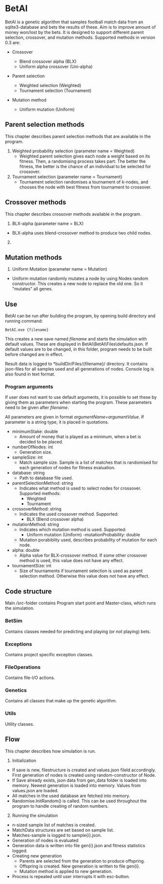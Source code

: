 # BetAI
BetAI is a genetic algorithm that samples football match data from an sqlite3-database
and bets the results of these. Aim is to improve amount of money won/lost by the bets.
It is designed to support different parent selection, crossover, and mutation methods. 
Supported methods in version 0.3 are:
- Crossover
	- Blend crossover alpha (BLX)
	- Uniform alpha crossover (Uni-alpha)
- Parent selection
	- Weighted selection (Weighted)
	- Tournament selection (Tournament)
	
- Mutation method
	- Uniform mutation (Uniform)
	
	
## Parent selection methods
This chapter describes parent selection methods that are available in the program. 
1. Weighted probability selection (parameter name = Weighted)
	- Weighted parent selection gives each node a weight based on its fitness. 
	Then, a randomising process takes part: The better the fitness, the better is the chance
	of an individual to be selected for crossover.
2. Tournament selection (parameter name = Tournament)
	- Tournament selection randomises a tournament of k-nodes, and chooses
	the node with best fitness from tournament to crossover.

## Crossover methods
This chapter describes crossover methods available in the program.
1. BLX-alpha (parameter name = BLX)
- BLX-alpha uses blend-crossover method to produce two child nodes.
2. 

## Mutation methods
1. Uniform Mutation (parameter name = Mutation)
- Uniform mutation randomly mutates a node by using Nodes random constructor. This
creates a new node to replace the old one. So it "mutates" all genes.

## Use

BetAI can be run after building the program, by opening build directory and running
command:
```
BetAI.exe {filename}
```

This creates a new save named *filename* and starts the simulation with default values.
These are displayed in BetAI\BetAI\Files\defaults.json. If default values are to be changed,
in this folder, program needs to be built before changed are in effect. 

Result data is logged to *buildDir/Files/{filename}/ directory. It contains json-files
for all samples used and all generations of nodes. 
Console log is also found in text format.

### Program arguments

If user does not want to use default arguments, it is possible to set these by giving them
as parameters when starting the program. These parameters need to be given after *filename*.

All parameters are given in format *argumentName=argumentValue*. If
parameter is a string type, it is placed in quotations.

- minimumStake: double
	- Amount of money that is played as a minimum, when a bet is decided to be placed.
- numberOfNodes: int
	- Generation size.
- sampleSize: int
	- Match sample size. Sample is a list of matches that is randomised for each
	generation of nodes for fitness evaluation.
- database: string
	- Path to database file used. 
- parentSelectionMethod: string
	- Indicates what method is used to select nodes for crossover.
	Supported methods:
		- Weighted
		- Tournament
- crossoverMethod: string
	- Indicates the used crossover method.
	Supported:
		- BLX (Blend crossover alpha)
- mutationMethod: string
	- Indicates which mutation method is used.
	Supported: 
		- Uniform mutation (Uniform)
-mutationProbability: double
	- Mutation porabiblity used, describes probability of
	mutation for each node.
- alpha: double
	- Alpha value for BLX-crossover method. If some other
	crossover method is used, this value does not have any effect.
- tournamentSize: int
	- Size of tournaments if tournament selection is used as parent selection method.
	Otherwise this value does not have any effect.

## Code structure

Main */src*-folder contains Program start point and Master-class, which runs the simulation.

### BetSim
Contains classes needed for predicting and playing (or not playing) bets.

### Exceptions
Contains project specific exception classes.

### FileOperations
Contains file-I/O actions.

### Genetics
Contains all classes that make up the genetic algorithm.

### Utils
Utility classes. 

## Flow
This chapter describes how simulation is run.

1. Initialization
- If save is new, filestructure is created and values.json fileld accordingly. First
generation of nodes is created using random-constructor of Node.
- If Save already exists, json data from gen_data folder is loaded into memory. Newest generation 
is loaded into memory. Values from values.json are loaded.
- All matches in the used database are fetched into memory.
- Randomise.InitRandom() is called. This can be used throughout the program to handle creating of random numbers.

2. Running the simulation
- n-sized sample list of matches is created.
- MatchData structures are set based on sample list.
- Matches-sample is logged to sample{i}.json.
- Generation of nodes is evaluated
- Generation data is written into file gen{i}.json and fitness statistics logged.
- Creating new generation
	- Parents are selected from the generation to produce offspring.
	- Offspring is created. New generation is written to file gen{i}.
	- Mutation method is applied to new generation.
- Process is repeated until user interrupts it with esc-button.



